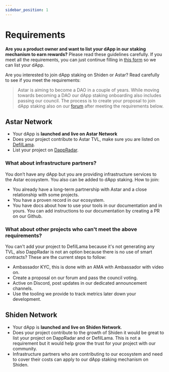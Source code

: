 ```yaml
---
sidebar_position: 1
---
```


# Requirements

**Are you a product owner and want to list your dApp in our staking mechanism to earn rewards?** Please read these guidelines carefully. If you meet all the requirements, you can just continue filling in [this form](https://share.hsforms.com/1UFPFJXq6S1SN-j1lyMrNIgc2ryh) so we can list your dApp.

Are you interested to join dApp staking on Shiden or Astar? Read carefully to see if you meet the requirements:

> Astar is aiming to become a DAO in a couple of years. While moving towards becoming a DAO our dApp staking onboarding also includes passing our council. The process is to create your proposal to join dApp staking also on our [forum](https://forum.astar.network/c/initiatives/dapp-staking-applications/21) after meeting the requirements below.

## Astar Network

- Your dApp is **launched and live on Astar Network**
- Does your project contribute to Astar TVL, make sure you are listed on [DefilLama](../../integrations/dapp-listing/defillama).
- List your project on [DappRadar](../../integrations/dapp-listing/dappradar).

### What about infrastructure partners?

You don’t have any dApp but you are providing infrastructure services to the Astar ecosystem. You also can be added to dApp staking. How to join:

- You already have a long-term partnership with Astar and a close relationship with some projects.
- You have a proven record in our ecosystem.
- You have docs about how to use your tools in our documentation and in yours. You can add instructions to our documentation by creating a PR on our Github.

### What about other projects who can't meet the above requirements?

You can't add your project to DefilLama because it's not generating any TVL, also DappRadar is not an option because there is no use of smart contracts? These are the current steps to follow:

- Ambassador KYC, this is done with an AMA with Ambassador with video on.
- Create a proposal on our forum and pass the council voting.
- Active on Discord, post updates in our dedicated announcement channels.
- Use the tooling we provide to track metrics later down your development.

## Shiden Network

- Your dApp is **launched and live on Shiden Network**.
- Does your project contribute to the growth of Shiden it would be great to list your project on DappRadar and or DefilLama. This is not a requirement but it would help grow the trust for your project with our community.
- Infrastructure partners who are contributing to our ecosystem and need to cover their costs can apply to our dApp staking mechanism on Shiden.
